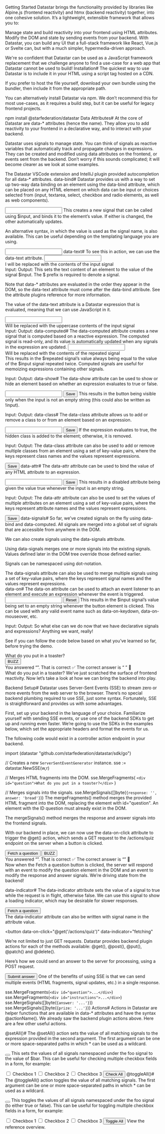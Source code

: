 Getting Started
Datastar brings the functionality provided by libraries like Alpine.js (frontend reactivity) and htmx (backend reactivity) together, into one cohesive solution. It’s a lightweight, extensible framework that allows you to:

Manage state and build reactivity into your frontend using HTML attributes.
Modify the DOM and state by sending events from your backend.
With Datastar, you can build any UI that a full-stack framework like React, Vue.js or Svelte can, but with a much simpler, hypermedia-driven approach.

We're so confident that Datastar can be used as a JavaScript framework replacement that we challenge anyone to find a use-case for a web app that Datastar cannot be used to build!
Installation#
The quickest way to use Datastar is to include it in your HTML using a script tag hosted on a CDN.

<script type="module" src="https://cdn.jsdelivr.net/gh/starfederation/datastar@v1.0.0-beta.11/bundles/datastar.js"></script>
If you prefer to host the file yourself, download your own bundle using the bundler, then include it from the appropriate path.

<script type="module" src="/path/to/datastar.js"></script>
You can alternatively install Datastar via npm. We don’t recommend this for most use-cases, as it requires a build step, but it can be useful for legacy frontend projects.

npm install @starfederation/datastar
Data Attributes#
At the core of Datastar are data-* attributes (hence the name). They allow you to add reactivity to your frontend in a declarative way, and to interact with your backend.

Datastar uses signals to manage state. You can think of signals as reactive variables that automatically track and propagate changes in expressions. They can be created and modified using data attributes on the frontend, or events sent from the backend. Don’t worry if this sounds complicated; it will become clearer as we look at some examples.

The Datastar VSCode extension and IntelliJ plugin provided autocompletion for all data-* attributes.
data-bind#
Datastar provides us with a way to set up two-way data binding on an element using the data-bind attribute, which can be placed on any HTML element on which data can be input or choices selected from (input, textarea, select, checkbox and radio elements, as well as web components).

<input data-bind-input />
This creates a new signal that can be called using $input, and binds it to the element’s value. If either is changed, the other automatically updates.

An alternative syntax, in which the value is used as the signal name, is also available. This can be useful depending on the templating language you are using.

<input data-bind="input" />
data-text#
To see this in action, we can use the data-text attribute.

<input data-bind-input />
<div data-text="$input">
  I will be replaced with the contents of the input signal
</div>
Input:
Output:
This sets the text content of an element to the value of the signal $input. The $ prefix is required to denote a signal.

Note that data-* attributes are evaluated in the order they appear in the DOM, so the data-text attribute must come after the data-bind attribute. See the attribute plugins reference for more information.

The value of the data-text attribute is a Datastar expression that is evaluated, meaning that we can use JavaScript in it.

<input data-bind-input />
<div data-text="$input.toUpperCase()">
  Will be replaced with the uppercase contents of the input signal
</div>
Input:
Output:
data-computed#
The data-computed attribute creates a new signal that is computed based on a reactive expression. The computed signal is read-only, and its value is automatically updated when any signals in the expression are updated.

<input data-bind-input />
<div data-computed-repeated="$input.repeat(2)">
    <div data-text="$repeated">
        Will be replaced with the contents of the repeated signal
    </div>
</div>
This results in the $repeated signal’s value always being equal to the value of the $input signal repeated twice. Computed signals are useful for memoizing expressions containing other signals.

Input:
Output:
data-show#
The data-show attribute can be used to show or hide an element based on whether an expression evaluates to true or false.

<input data-bind-input />
<button data-show="$input != ''">Save</button>
This results in the button being visible only when the input is not an empty string (this could also be written as !input).

Input:
Output:
data-class#
The data-class attribute allows us to add or remove a class to or from an element based on an expression.

<input data-bind-input />
<button data-class-hidden="$input == ''">Save</button>
If the expression evaluates to true, the hidden class is added to the element; otherwise, it is removed.

Input:
Output:
The data-class attribute can also be used to add or remove multiple classes from an element using a set of key-value pairs, where the keys represent class names and the values represent expressions.

<button data-class="{hidden: $input == '', 'font-bold': $input == 1}">Save</button>
data-attr#
The data-attr attribute can be used to bind the value of any HTML attribute to an expression.

<input data-bind-input />
<button data-attr-disabled="$input == ''">Save</button>
This results in a disabled attribute being given the value true whenever the input is an empty string.

Input:
Output:
The data-attr attribute can also be used to set the values of multiple attributes on an element using a set of key-value pairs, where the keys represent attribute names and the values represent expressions.

<button data-attr="{disabled: $input == '', title: $input}">Save</button>
data-signals#
So far, we’ve created signals on the fly using data-bind and data-computed. All signals are merged into a global set of signals that are accessible from anywhere in the DOM.

We can also create signals using the data-signals attribute.

<div data-signals-input="1"></div>
Using data-signals merges one or more signals into the existing signals. Values defined later in the DOM tree override those defined earlier.

Signals can be namespaced using dot-notation.

<div data-signals-form.input="2"></div>
The data-signals attribute can also be used to merge multiple signals using a set of key-value pairs, where the keys represent signal names and the values represent expressions.

<div data-signals="{input: 1, form: {input: 2}}"></div>
data-on#
The data-on attribute can be used to attach an event listener to an element and execute an expression whenever the event is triggered.

<input data-bind-input />
<button data-on-click="$input = ''">Reset</button>
This results in the $input signal’s value being set to an empty string whenever the button element is clicked. This can be used with any valid event name such as data-on-keydown, data-on-mouseover, etc.

Input:
Output:
So what else can we do now that we have declarative signals and expressions? Anything we want, really!

See if you can follow the code below based on what you’ve learned so far, before trying the demo.

<div
  data-signals="{response: '', answer: 'bread'}"
  data-computed-correct="$response.toLowerCase() == $answer"
>
  <div id="question">What do you put in a toaster?</div>
  <button data-on-click="$response = prompt('Answer:') ?? ''">BUZZ</button>
  <div data-show="$response != ''">
    You answered “<span data-text="$response"></span>”.
    <span data-show="$correct">That is correct ✅</span>
    <span data-show="!$correct">
      The correct answer is “
      <span data-text="$answer"></span>
      ” 🤷
    </span>
  </div>
</div>
What do you put in a toaster?
We’ve just scratched the surface of frontend reactivity. Now let’s take a look at how we can bring the backend into play.

Backend Setup#
Datastar uses Server-Sent Events (SSE) to stream zero or more events from the web server to the browser. There’s no special backend plumbing required to use SSE, just some syntax. Fortunately, SSE is straightforward and provides us with some advantages.

First, set up your backend in the language of your choice. Familiarize yourself with sending SSE events, or use one of the backend SDKs to get up and running even faster. We’re going to use the SDKs in the examples below, which set the appropriate headers and format the events for us.

The following code would exist in a controller action endpoint in your backend.

import (datastar "github.com/starfederation/datastar/sdk/go")

// Creates a new `ServerSentEventGenerator` instance.
sse := datastar.NewSSE(w,r)

// Merges HTML fragments into the DOM.
sse.MergeFragments(
    `<div id="question">What do you put in a toaster?</div>`
)

// Merges signals into the signals.
sse.MergeSignals([]byte(`{response: '', answer: 'bread'}`))
The mergeFragments() method merges the provided HTML fragment into the DOM, replacing the element with id="question". An element with the ID question must already exist in the DOM.

The mergeSignals() method merges the response and answer signals into the frontend signals.

With our backend in place, we can now use the data-on-click attribute to trigger the @get() action, which sends a GET request to the /actions/quiz endpoint on the server when a button is clicked.

<div
  data-signals="{response: '', answer: ''}"
  data-computed-correct="$response.toLowerCase() == $answer"
>
  <div id="question"></div>
  <button data-on-click="@get('/actions/quiz')">Fetch a question</button>
  <button
    data-show="$answer != ''"
    data-on-click="$response = prompt('Answer:') ?? ''"
  >
    BUZZ
  </button>
  <div data-show="$response != ''">
    You answered “<span data-text="$response"></span>”.
    <span data-show="$correct">That is correct ✅</span>
    <span data-show="!$correct">
      The correct answer is “<span data-text="$answer"></span>” 🤷
    </span>
  </div>
</div>
Now when the Fetch a question button is clicked, the server will respond with an event to modify the question element in the DOM and an event to modify the response and answer signals. We’re driving state from the backend!

data-indicator#
The data-indicator attribute sets the value of a signal to true while the request is in flight, otherwise false. We can use this signal to show a loading indicator, which may be desirable for slower responses.

<div id="question"></div>
<button
  data-on-click="@get('/actions/quiz')"
  data-indicator-fetching
>
  Fetch a question
</button>
<div data-class-loading="$fetching" class="indicator"></div>
The data-indicator attribute can also be written with signal name in the attribute value.

<button
  data-on-click="@get('/actions/quiz')"
  data-indicator="fetching"
>
We’re not limited to just GET requests. Datastar provides backend plugin actions for each of the methods available: @get(), @post(), @put(), @patch() and @delete().

Here’s how we could send an answer to the server for processing, using a POST request.

<button data-on-click="@post('/actions/quiz')">
  Submit answer
</button>
One of the benefits of using SSE is that we can send multiple events (HTML fragments, signal updates, etc.) in a single response.

sse.MergeFragments(`<div id="question">...</div>`)
sse.MergeFragments(`<div id="instructions">...</div>`)
sse.MergeSignals([]byte(`{answer: '...'}`))
sse.MergeSignals([]byte(`{prize: '...'}`))
Actions#
Actions in Datastar are helper functions that are available in data-* attributes and have the syntax @actionName(). We already saw the backend plugin actions above. Here are a few other useful actions.

@setAll()#
The @setAll() action sets the value of all matching signals to the expression provided in the second argument. The first argument can be one or more space-separated paths in which * can be used as a wildcard.

<button data-on-click="@setAll('foo.*', $bar)"></button>
This sets the values of all signals namespaced under the foo signal to the value of $bar. This can be useful for checking multiple checkbox fields in a form, for example:

<input type="checkbox" data-bind-checkboxes.checkbox1 /> Checkbox 1
<input type="checkbox" data-bind-checkboxes.checkbox2 /> Checkbox 2
<input type="checkbox" data-bind-checkboxes.checkbox3 /> Checkbox 3
<button data-on-click="@setAll('checkboxes.*', true)">Check All</button>
@toggleAll()#
The @toggleAll() action toggles the value of all matching signals. The first argument can be one or more space-separated paths in which * can be used as a wildcard.

<button data-on-click="@toggleAll('foo.*')"></button>
This toggles the values of all signals namespaced under the foo signal (to either true or false). This can be useful for toggling multiple checkbox fields in a form, for example:

<input type="checkbox" data-bind-checkboxes.checkbox1 /> Checkbox 1
<input type="checkbox" data-bind-checkboxes.checkbox2 /> Checkbox 2
<input type="checkbox" data-bind-checkboxes.checkbox3 /> Checkbox 3
<button data-on-click="@toggleAll('checkboxes.*')">Toggle All</button>
View the reference overview.